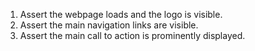 1. Assert the webpage loads and the logo is visible.
2. Assert the main navigation links are visible.
3. Assert the main call to action is prominently displayed.